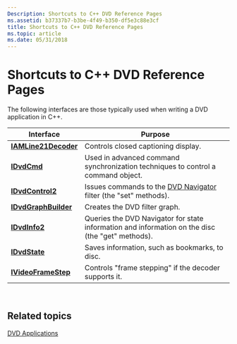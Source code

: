 ```yaml
---
Description: Shortcuts to C++ DVD Reference Pages
ms.assetid: b37337b7-b3be-4f49-b350-df5e3c88e3cf
title: Shortcuts to C++ DVD Reference Pages
ms.topic: article
ms.date: 05/31/2018
---
```


# Shortcuts to C++ DVD Reference Pages

The following interfaces are those typically used when writing a DVD application in C++.



| Interface                                    | Purpose                                                                                          |
|----------------------------------------------|--------------------------------------------------------------------------------------------------|
| [**IAMLine21Decoder**](/windows/desktop/api/il21dec/nn-il21dec-iamline21decoder) | Controls closed captioning display.                                                              |
| [**IDvdCmd**](/windows/desktop/api/Strmif/nn-strmif-idvdcmd)                   | Used in advanced command synchronization techniques to control a command object.                 |
| [**IDvdControl2**](/windows/desktop/api/Strmif/nn-strmif-idvdcontrol2)         | Issues commands to the [DVD Navigator](dvd-navigator-filter.md) filter (the "set" methods).     |
| [**IDvdGraphBuilder**](/windows/desktop/api/Strmif/nn-strmif-idvdgraphbuilder) | Creates the DVD filter graph.                                                                    |
| [**IDvdInfo2**](/windows/desktop/api/Strmif/nn-strmif-idvdinfo2)               | Queries the DVD Navigator for state information and information on the disc (the "get" methods). |
| [**IDvdState**](/windows/desktop/api/Strmif/nn-strmif-idvdstate)               | Saves information, such as bookmarks, to disc.                                                   |
| [**IVideoFrameStep**](/windows/desktop/api/Strmif/nn-strmif-ivideoframestep)   | Controls "frame stepping" if the decoder supports it.                                            |



 

## Related topics

<dl> <dt>

[DVD Applications](dvd-applications.md)
</dt> </dl>

 

 



